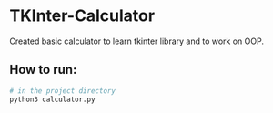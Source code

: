 # TKInter-Calculator

Created basic calculator to learn tkinter library and to work on OOP. 

## How to run:

```bash
# in the project directory
python3 calculator.py
```
